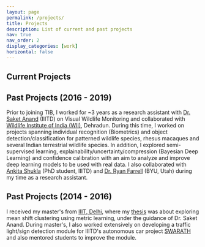 ```yaml
---
layout: page
permalink: /projects/
title: Projects
description: List of current and past projects
nav: true
nav_order: 2
display_categories: [work]
horizontal: false
---
```


<!-- <div class="projects"> -->

## Current Projects


## Past Projects (2016 - 2019)

Prior to joining TIB, I worked for ~3 years as a research assistant with [Dr. Saket Anand](https://faculty.iiitd.ac.in/~anands/) (IIITD) on Visual Wildlife Monitoring and collaborated with [Wildlife Institute of India (WII)](https://wii.gov.in/), Dehradun. During this time, I worked on projects spanning individual recognition (Biometrics) and object detection/classification for patterned wildlife species, rhesus macaques and several Indian terrestrial wildlife species. In addition, I explored semi-supervised learning, explainability/uncertainty/compression (Bayesian Deep Learning) and confidence calibration with an aim to analyze and improve deep learning models to be used with real data. I also collaborated with [Ankita Shukla](https://ankita-shukla.github.io/) (PhD student, IIITD) and [Dr. Ryan Farrell](https://faculty.cs.byu.edu/~farrell/) (BYU, Utah) during my time as a research assistant.

## Past Projects (2014 - 2016)

I received my master's from [IIIT, Delhi](https://iiitd.ac.in/), where my [thesis](https://repository.iiitd.edu.in/jspui/handle/123456789/429) was about exploring mean shift clustering using metric learning, under the guidance of Dr. Saket Anand. During master's, I also worked extensively on developing a traffic light/sign detection module for IIITD's autonomous car project [SWARATH](https://cai.iiitd.ac.in/research.php) and also mentored students to improve the module.

<!-- </div> -->